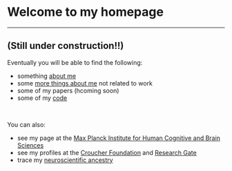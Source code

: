 # Welcome to my homepage

---

## (Still under construction!!)

Eventually you will be able to find the following:
- something [about me](about.md)
- some [more things about me](personal.md) not related to work
- some of my papers (hcoming soon)
- some of my [code](code.md)

<br>

You can also:
- see my page at the [Max Planck Institute for Human Cognitive and Brain Sciences](http://www.cbs.mpg.de/person/cheung/162350)
- see my profiles at the [Croucher Foundation](https://scholars.croucher.org.hk/scholars/vincent-ka-ming-cheung) and [Research Gate](https://www.researchgate.net/profile/Vincent_Cheung8)
- trace my [neuroscientific ancestry](https://neurotree.org/neurotree/tree.php?pid=675381)
